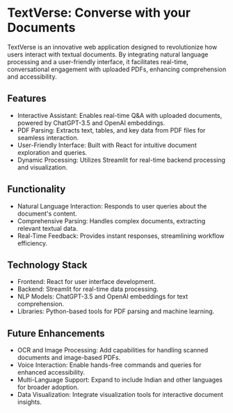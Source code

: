 # TextVerse: Converse with your Documents

TextVerse is an innovative web application designed to revolutionize how users interact with textual documents. By integrating natural language processing and a user-friendly interface, it facilitates real-time, conversational engagement with uploaded PDFs, enhancing comprehension and accessibility.


## Features

- Interactive Assistant: Enables real-time Q&A with uploaded documents, powered by ChatGPT-3.5 and OpenAI embeddings.
- PDF Parsing: Extracts text, tables, and key data from PDF files for seamless interaction.
- User-Friendly Interface: Built with React for intuitive document exploration and queries.
- Dynamic Processing: Utilizes Streamlit for real-time backend processing and visualization.

## Functionality
- Natural Language Interaction: Responds to user queries about the document's content.
- Comprehensive Parsing: Handles complex documents, extracting relevant textual data.
- Real-Time Feedback: Provides instant responses, streamlining workflow efficiency.

## Technology Stack
- Frontend: React for user interface development.
- Backend: Streamlit for real-time data processing.
- NLP Models: ChatGPT-3.5 and OpenAI embeddings for text comprehension.
- Libraries: Python-based tools for PDF parsing and machine learning.


## Future Enhancements
- OCR and Image Processing: Add capabilities for handling scanned documents and image-based PDFs.
- Voice Interaction: Enable hands-free commands and queries for enhanced accessibility.
- Multi-Language Support: Expand to include Indian and other languages for broader adoption.
- Data Visualization: Integrate visualization tools for interactive document insights.



